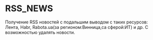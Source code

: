 # RSS_NEWS
Получение RSS новостей c подальшим выводом с таких ресурсов:
Лента, Habr, Rabota.ua(за регионом:Винница,са сферой:ИТ) и др.
С возможностью удалять новости.
